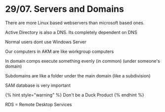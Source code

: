 # 29/07. Servers and Domains

There are more Linux based webservers than microsoft based ones.

Active Directory is also a DNS. Its completely dependent on DNS

Normal users dont use Windows Server

Our computers in AKM are like workgroup computers

In domain comps execute something evenly (in common) (under someone's domain)

Subdomains are like a folder under the main domain (like a subdivision)

SAM database is very important

{% hint style="warning" %}
Don't be a Duck Product
{% endhint %}

RDS = Remote Desktop Services
